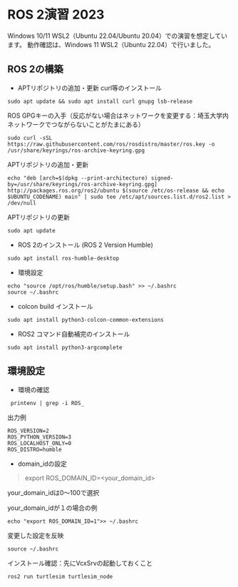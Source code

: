 # ROS 2演習 2023

Windows 10/11 WSL2（Ubuntu 22.04/Ubuntu 20.04）での演習を想定しています。
動作確認は、Windows 11 WSL2（Ubuntu 22.04）で行いました。

## ROS 2の構築

- APTリポジトリの追加・更新
curl等のインストール
```shell
sudo apt update && sudo apt install curl gnupg lsb-release
```
ROS GPGキーの入手（反応がない場合はネットワークを変更する：埼玉大学内ネットワークでつながらないことがたまにある）
```shell
sudo curl -sSL https://raw.githubusercontent.com/ros/rosdistro/master/ros.key -o /usr/share/keyrings/ros-archive-keyring.gpg
```

APTリポジトリの追加・更新
```shell
echo "deb [arch=$(dpkg --print-architecture) signed-by=/usr/share/keyrings/ros-archive-keyring.gpg] http://packages.ros.org/ros2/ubuntu $(source /etc/os-release && echo $UBUNTU_CODENAME) main" | sudo tee /etc/apt/sources.list.d/ros2.list > /dev/null

```

APTリポジトリの更新
```shell
sudo apt update
```

- ROS 2のインストール (ROS 2 Version Humble)

```shell
sudo apt install ros-humble-desktop
```

- 環境設定
```shell
echo "source /opt/ros/humble/setup.bash" >> ~/.bashrc
source ~/.bashrc
```

- colcon build インストール
```shell
sudo apt install python3-colcon-common-extensions
```

- ROS2 コマンド自動補完のインストール
```shell
sudo apt install python3-argcomplete
```

## 環境設定
<!-- 
- colconの設定
```shell
echo "source /usr/share/colcon_cd/function/colcon_cd.sh" >> ~/.bashrc
echo "export _colcon_cd_root=~/ros2_install" >> ~/.bashrc
```
-->
- 環境の確認
```shell
 printenv | grep -i ROS_
```

出力例
```
ROS_VERSION=2  
ROS_PYTHON_VERSION=3 
ROS_LOCALHOST_ONLY=0 
ROS_DISTRO=humble
```

- domain_idの設定

> export ROS_DOMAIN_ID=<your_domain_id>

your_domain_idは0～100で選択

your_domain_idが１の場合の例
```
echo "export ROS_DOMAIN_ID=1">> ~/.bashrc
```

変更した設定を反映
```shell
source ~/.bashrc
```

インストール確認：先にVcxSrvの起動しておくこと
```shell
ros2 run turtlesim turtlesim_node
```
